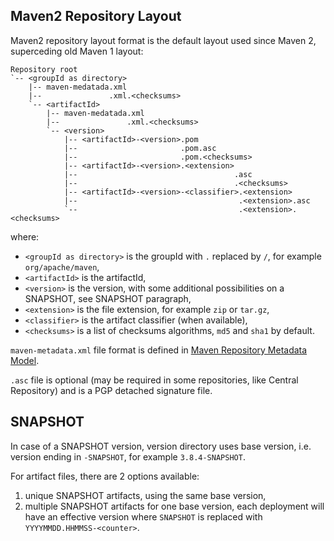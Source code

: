 ## Maven2 Repository Layout
<!--
Licensed to the Apache Software Foundation (ASF) under one
or more contributor license agreements.  See the NOTICE file
distributed with this work for additional information
regarding copyright ownership.  The ASF licenses this file
to you under the Apache License, Version 2.0 (the
"License"); you may not use this file except in compliance
with the License.  You may obtain a copy of the License at

    http://www.apache.org/licenses/LICENSE-2.0

Unless required by applicable law or agreed to in writing,
software distributed under the License is distributed on an
"AS IS" BASIS, WITHOUT WARRANTIES OR CONDITIONS OF ANY
KIND, either express or implied.  See the License for the
specific language governing permissions and limitations
under the License.
-->

Maven2 repository layout format is the default layout used since Maven 2, superceding old Maven 1 layout:

```
Repository root
`-- <groupId as directory>
    |-- maven-medatada.xml
    |--               .xml.<checksums>
    `-- <artifactId>
        |-- maven-medatada.xml
        |--               .xml.<checksums>
        `-- <version>
            |-- <artifactId>-<version>.pom
            |--                       .pom.asc
            |--                       .pom.<checksums>
            |-- <artifactId>-<version>.<extension>
            |--                                   .asc
            |--                                   .<checksums>
            |-- <artifactId>-<version>-<classifier>.<extension>
            |--                                    .<extension>.asc
            `--                                    .<extension>.<checksums>
```

where:

- `<groupId as directory>` is the groupId with `.` replaced by `/`, for example `org/apache/maven`,
- `<artifactId>` is the artifactId,
- `<version>` is the version, with some additional possibilities on a SNAPSHOT, see SNAPSHOT paragraph,
- `<extension>` is the file extension, for example `zip` or `tar.gz`,
- `<classifier>` is the artifact classifier (when available),
- `<checksums>` is a list of checksums algorithms, `md5` and `sha1` by default.

`maven-metadata.xml` file format is defined in [Maven Repository Metadata Model](/ref/current/maven-repository-metadata/).

`.asc` file is optional (may be required in some repositories, like Central Repository) and is a PGP detached signature file.

## SNAPSHOT

In case of a SNAPSHOT version, version directory uses base version, i.e. version ending in `-SNAPSHOT`, for example `3.8.4-SNAPSHOT`.

For artifact files, there are 2 options available:

1. unique SNAPSHOT artifacts, using the same base version,
2. multiple SNAPSHOT artifacts for one base version, each deployment will have an effective version where `SNAPSHOT` is replaced with `YYYYMMDD.HHMMSS-<counter>`.
